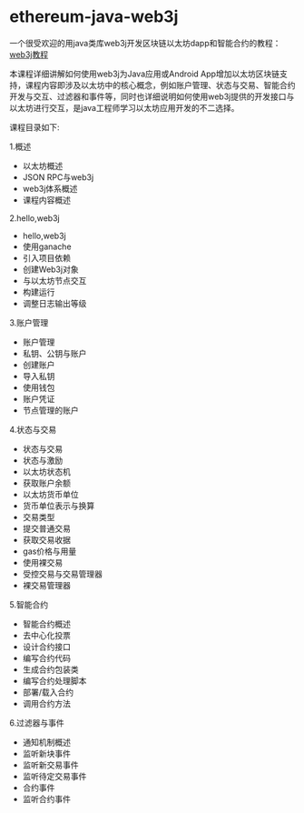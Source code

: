 # ethereum-java-web3j
一个很受欢迎的用java类库web3j开发区块链以太坊dapp和智能合约的教程：[web3j教程](http://xc.hubwiz.com/course/5b2b6e82c02e6b6a59171de2)

本课程详细讲解如何使用web3j为Java应用或Android App增加以太坊区块链支持，课程内容即涉及以太坊中的核心概念，例如账户管理、状态与交易、智能合约开发与交互、过滤器和事件等，同时也详细说明如何使用web3j提供的开发接口与以太坊进行交互，是java工程师学习以太坊应用开发的不二选择。

课程目录如下:

1.概述

- 以太坊概述
- JSON RPC与web3j
- web3j体系概述
- 课程内容概述

2.hello,web3j

- hello,web3j
- 使用ganache
- 引入项目依赖
- 创建Web3j对象
- 与以太坊节点交互
- 构建运行
- 调整日志输出等级

3.账户管理

- 账户管理
- 私钥、公钥与账户
- 创建账户
- 导入私钥
- 使用钱包
- 账户凭证
- 节点管理的账户

4.状态与交易

- 状态与交易
- 状态与激励
- 以太坊状态机
- 获取账户余额
- 以太坊货币单位
- 货币单位表示与换算
- 交易类型
- 提交普通交易
- 获取交易收据
- gas价格与用量
- 使用裸交易
- 受控交易与交易管理器
- 裸交易管理器

5.智能合约

- 智能合约概述
- 去中心化投票
- 设计合约接口
- 编写合约代码
- 生成合约包装类
- 编写合约处理脚本
- 部署/载入合约
- 调用合约方法

6.过滤器与事件

- 通知机制概述
- 监听新块事件
- 监听新交易事件
- 监听待定交易事件
- 合约事件
- 监听合约事件
